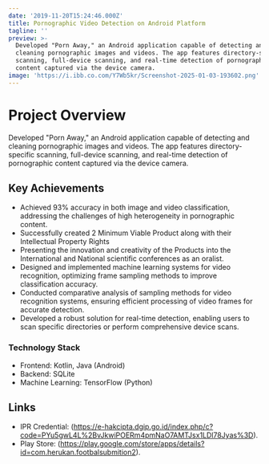 ```yaml
---
date: '2019-11-20T15:24:46.000Z'
title: Pornographic Video Detection on Android Platform
tagline: ''
preview: >-
  Developed "Porn Away," an Android application capable of detecting and
  cleaning pornographic images and videos. The app features directory-specific
  scanning, full-device scanning, and real-time detection of pornographic
  content captured via the device camera.
image: 'https://i.ibb.co.com/Y7Wb5kr/Screenshot-2025-01-03-193602.png'
---
```


# Project Overview

Developed "Porn Away," an Android application capable of detecting and cleaning pornographic images and videos. The app features directory-specific scanning, full-device scanning, and real-time detection of pornographic content captured via the device camera.

## Key Achievements

- Achieved 93% accuracy in both image and video classification, addressing the challenges of high heterogeneity in pornographic content.
- Successfully created 2 Minimum Viable Product along with their Intellectual Property Rights
- Presenting the innovation and creativity of the Products into the International and National scientific conferences as an oralist.
- Designed and implemented machine learning systems for video recognition, optimizing frame sampling methods to improve classification accuracy.
- Conducted comparative analysis of sampling methods for video recognition systems, ensuring efficient processing of video frames for accurate detection.
- Developed a robust solution for real-time detection, enabling users to scan specific directories or perform comprehensive device scans.

### Technology Stack

- Frontend: Kotlin, Java (Android)
- Backend: SQLite
- Machine Learning: TensorFlow (Python)

## Links

- IPR Credential: (https://e-hakcipta.dgip.go.id/index.php/c?code=PYu5gwL4L%2BvJkwiPOERm4pmNaO7AMTJsx1LDl78Jyas%3D).
- Play Store: (https://play.google.com/store/apps/details?id=com.herukan.footbalsubmition2).
